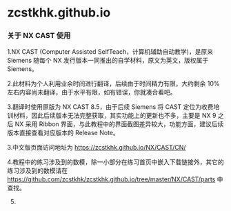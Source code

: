 # zcstkhk.github.io

### 关于 NX CAST 使用
  1.NX CAST (Computer Assisted SelfTeach，计算机辅助自动教学)，是原来 Siemens 随每个 NX 发行版本一同推出的自学材料，原文为英文，版权属于 Siemens。
  
  2.此材料为个人利用业余时间进行翻译，后续由于时间精力有限，大约剩余 10% 左右内容尚未翻译，由于水平有限，如有错误，你就凑合看吧。
  
  3.翻译时使用原版为 NX CAST 8.5，由于后续 Siemens 将 CAST 定位为收费培训材料，因此后续版本无法完整获取，其实功能上的更新也不多，主要是 NX 9 之后 NX 采用 Ribbon 界面，与此教程中的界面截图差异较大，功能方面，建议后续版本直接查看对应版本的 Release Note。
  
  3.中文版页面访问地址为 https://zcstkhk.github.io/NX/CAST/CN/
	
  4.教程中的练习涉及到的数模，除一小部分在练习首页中嵌入下载链接外，其它的练习涉及到的数模请在 https://github.com/zcstkhk/zcstkhk.github.io/tree/master/NX/CAST/parts 中查找。

  5.
